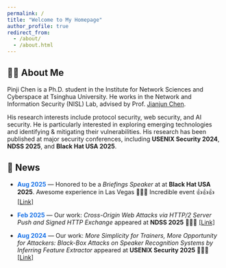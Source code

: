 ```yaml
---
permalink: /
title: "Welcome to My Homepage"
author_profile: true
redirect_from: 
  - /about/
  - /about.html
---
```


## 👨‍💻 About Me  


Pinji Chen is a Ph.D. student in the Institute for Network Sciences and Cyberspace at Tsinghua University. He works in the Network and Information Security (NISL) Lab, advised by Prof. [Jianjun Chen](https://jianjunchen.com/). 

His research interests include protocol security, web security, and AI security. He is particularly interested in exploring emerging technologies and identifying & mitigating their vulnerabilities. His research has been published at major security conferences, including **USENIX Security 2024**, **NDSS 2025**, and **Black Hat USA 2025**.  



## 📰 News  

- <span style="color:#1a73e8; font-weight:bold;">Aug 2025</span> — Honored to be a *Briefings Speaker* at at **Black Hat USA 2025**. Awesome experience in Las Vegas 🎉🎉🎉 Incredible event 👍👍👍 [[Link]](https://www.blackhat.com/us-25/briefings/schedule/index.html#cross-origin-web-attacks-via-http2-server-push-and-signed-http-exchange-45150)


- <span style="color:#1a73e8; font-weight:bold;">Feb 2025</span> — Our work: *Cross-Origin Web Attacks via HTTP/2 Server Push and Signed HTTP Exchange* appeared at **NDSS 2025** 🎉🎉🎉 [[Link]](https://www.ndss-symposium.org/ndss-paper/cross-origin-web-attacks-via-http-2-server-push-and-signed-http-exchange/)


- <span style="color:#1a73e8; font-weight:bold;">Aug 2024</span> — Our work: *More Simplicity for Trainers, More Opportunity for Attackers: Black-Box Attacks on Speaker Recognition Systems by Inferring Feature Extractor* appeared at **USENIX Security 2025** 🎉🎉🎉 [[Link]](https://www.usenix.org/conference/usenixsecurity24/presentation/ge-attacks)


